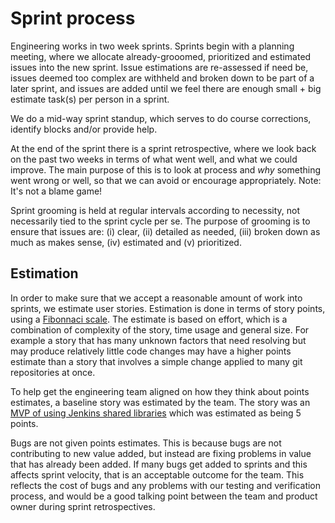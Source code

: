# Sprint process

Engineering works in two week sprints. Sprints begin with a planning meeting, where we allocate already-grooomed, prioritized and 
estimated issues into the new sprint. Issue estimations are re-assessed if need be, issues deemed too complex are withheld and
broken down to be part of a later sprint, and issues are added until we feel there are enough small + big estimate task(s) per
person in a sprint.

We do a mid-way sprint standup, which serves to do course corrections, identify blocks and/or provide help.

At the end of the sprint there is a sprint retrospective, where we look back on the past two weeks in terms of what went well, and
what we could improve. The main purpose of this is to look at process and _why_ something went wrong or well, so that we can avoid
or encourage appropriately. Note: It's not a blame game!

Sprint grooming is held at regular intervals according to necessity, not necessarily tied to the sprint cycle per se. The 
purpose of grooming is to ensure that issues are: (i) clear, (ii) detailed as needed, (iii) broken down as much as makes sense,
(iv) estimated and (v) prioritized.

## Estimation

In order to make sure that we accept a reasonable amount of work into sprints, we estimate user stories. Estimation is done in terms of story points, using a [Fibonnaci scale](https://en.wikipedia.org/wiki/Fibonacci_scale_(agile)). The estimate is based on effort, which is a combination of complexity of the story, time usage and general size. For example a story that has many unknown factors that need resolving but may produce relatively little code changes may have a higher points estimate than a story that involves a simple change applied to many git repositories at once.

To help get the engineering team aligned on how they think about points estimates, a baseline story was estimated by the team. The story was an [MVP of using Jenkins shared libraries](https://makewisedk.atlassian.net/browse/SCAUT-79) which was estimated as being 5 points.

Bugs are not given points estimates. This is because bugs are not contributing to new value added, but instead are fixing problems in value that has already been added. If many bugs get added to sprints and this affects sprint velocity, that is an acceptable outcome for the team. This reflects the cost of bugs and any problems with our testing and verification process, and would be a good talking point between the team and product owner during sprint retrospectives.
